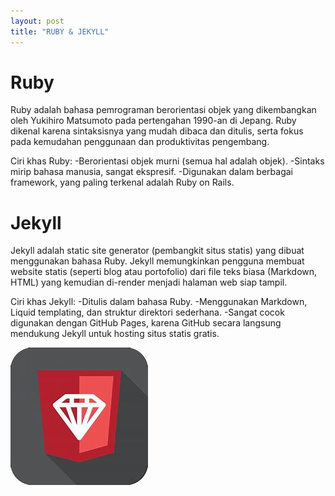 ```yaml
---
layout: post
title: "RUBY & JEKYLL"
---
```

<h1>Ruby</h1>
Ruby adalah bahasa pemrograman berorientasi objek yang dikembangkan oleh Yukihiro Matsumoto pada pertengahan 1990-an di Jepang. Ruby dikenal karena sintaksisnya yang mudah dibaca dan ditulis, serta fokus pada kemudahan penggunaan dan produktivitas pengembang. 

Ciri khas Ruby: 
-Berorientasi objek murni (semua hal adalah objek).
-Sintaks mirip bahasa manusia, sangat ekspresif. 
-Digunakan dalam berbagai framework, yang paling terkenal adalah Ruby on Rails.

<h1>Jekyll</h1>
Jekyll adalah static site generator (pembangkit situs statis) yang dibuat menggunakan bahasa Ruby. Jekyll memungkinkan pengguna membuat website statis (seperti blog atau portofolio) dari file teks biasa (Markdown, HTML) yang kemudian di-render menjadi halaman web siap tampil.

Ciri khas Jekyll:
-Ditulis dalam bahasa Ruby.
-Menggunakan Markdown, Liquid templating, dan struktur direktori sederhana.
-Sangat cocok digunakan dengan GitHub Pages, karena GitHub secara langsung mendukung Jekyll untuk hosting situs statis gratis. 

![html link dan lists](/assets/images/h.jpg)
